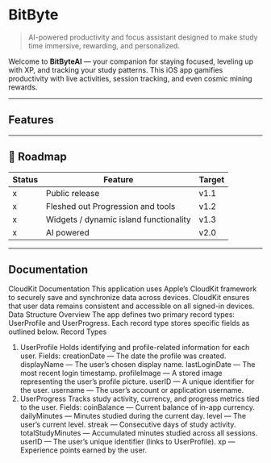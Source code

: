 # BitByte

> AI-powered productivity and focus assistant designed to make study time immersive, rewarding, and personalized.

Welcome to **BitByteAI** — your companion for staying focused, leveling up with XP, and tracking your study patterns. This iOS app gamifies productivity with live activities, session tracking, and even cosmic mining rewards.

---

## Features


---

## 🧭 Roadmap

| Status | Feature                              | Target |
|--------|--------------------------------------|--------|
| x      | Public release                       | v1.1   |
| x      | Fleshed out Progression and tools    | v1.2   |
| x      | Widgets / dynamic island functionality | v1.3   |
| x      | AI powered                           | v2.0   |


---

## Documentation

CloudKit Documentation
This application uses Apple’s CloudKit framework to securely save and synchronize data across devices. CloudKit ensures that user data remains consistent and accessible on all signed-in devices.
Data Structure Overview
The app defines two primary record types: UserProfile and UserProgress. Each record type stores specific fields as outlined below.
Record Types
1. UserProfile
Holds identifying and profile-related information for each user.
Fields:
creationDate — The date the profile was created.
displayName — The user’s chosen display name.
lastLoginDate — The most recent login timestamp.
profileImage — A stored image representing the user’s profile picture.
userID — A unique identifier for the user.
username — The user’s account or application username.
2. UserProgress
Tracks study activity, currency, and progress metrics tied to the user.
Fields:
coinBalance — Current balance of in-app currency.
dailyMinutes — Minutes studied during the current day.
level — The user’s current level.
streak — Consecutive days of study activity.
totalStudyMinutes — Accumulated minutes studied across all sessions.
userID — The user’s unique identifier (links to UserProfile).
xp — Experience points earned by the user.

